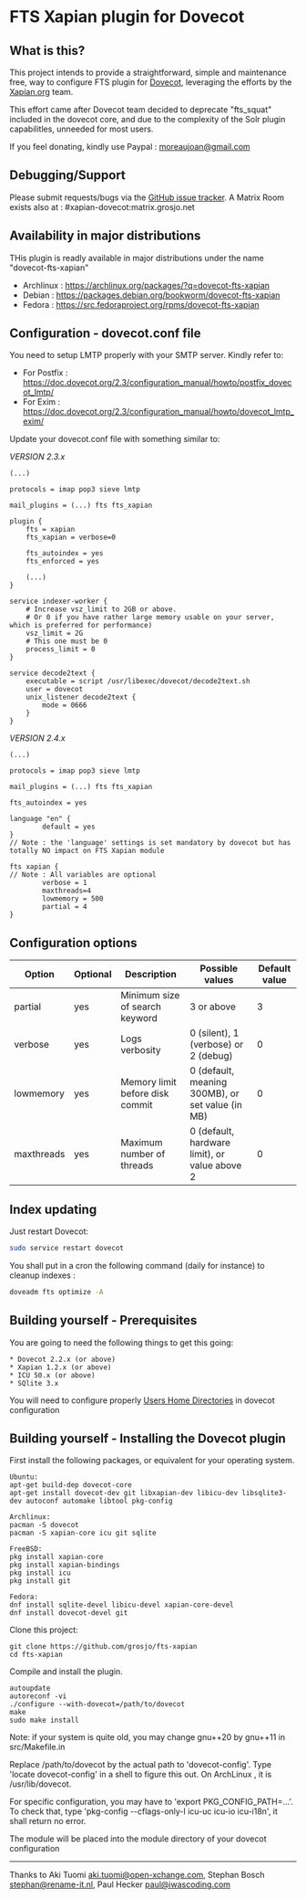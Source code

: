 FTS Xapian plugin for Dovecot
=============================

What is this?
-------------

This project intends to provide a straightforward, simple and maintenance free, way to configure FTS plugin for [Dovecot](https://github.com/dovecot/), leveraging the efforts by the [Xapian.org](https://xapian.org/) team.

This effort came after Dovecot team decided to deprecate "fts_squat" included in the dovecot core, and due to the complexity of the Solr plugin capabilitles, unneeded for most users.

If you feel donating, kindly use Paypal : moreaujoan@gmail.com


Debugging/Support
-----------------
Please submit requests/bugs via the [GitHub issue tracker](https://github.com/grosjo/fts-xapian/issues).
A Matrix Room exists also at : #xapian-dovecot:matrix.grosjo.net


Availability in major distributions
-----------------------------------

THis plugin is readly available in major distributions under the name "dovecot-fts-xapian"
- Archlinux : https://archlinux.org/packages/?q=dovecot-fts-xapian
- Debian : https://packages.debian.org/bookworm/dovecot-fts-xapian
- Fedora : https://src.fedoraproject.org/rpms/dovecot-fts-xapian


Configuration - dovecot.conf file
---------------------------------

You need to setup LMTP properly with your SMTP server. Kindly refer to:
- For Postfix : https://doc.dovecot.org/2.3/configuration_manual/howto/postfix_dovecot_lmtp/
- For Exim : https://doc.dovecot.org/2.3/configuration_manual/howto/dovecot_lmtp_exim/


Update your dovecot.conf file with something similar to:

*VERSION 2.3.x*

```
(...)

protocols = imap pop3 sieve lmtp

mail_plugins = (...) fts fts_xapian

plugin {
    fts = xapian
    fts_xapian = verbose=0

    fts_autoindex = yes
    fts_enforced = yes

    (...)
}

service indexer-worker {
    # Increase vsz_limit to 2GB or above.
    # Or 0 if you have rather large memory usable on your server, which is preferred for performance)
    vsz_limit = 2G
    # This one must be 0
    process_limit = 0
}

service decode2text {
    executable = script /usr/libexec/dovecot/decode2text.sh
    user = dovecot
    unix_listener decode2text {
        mode = 0666
    }
}

```

*VERSION 2.4.x*

```
(...)

protocols = imap pop3 sieve lmtp

mail_plugins = (...) fts fts_xapian

fts_autoindex = yes

language "en" {
        default = yes
}
// Note : the 'language' settings is set mandatory by dovecot but has totally NO impact on FTS Xapian module

fts xapian {
// Note : All variables are optional
        verbose = 1
        maxthreads=4
        lowmemory = 500
        partial = 4
}

```

Configuration options
--------------------------------

| Option         | Optional | Description                     | Possible values                                     | Default value |
|----------------|----------|---------------------------------|-----------------------------------------------------|---------------|
| partial        |   yes    | Minimum size of search keyword  | 3 or above                                          | 3             |
| verbose        |   yes    | Logs verbosity                  | 0 (silent), 1 (verbose) or 2 (debug)                | 0             |
| lowmemory      |   yes    | Memory limit before disk commit | 0 (default, meaning 300MB), or set value (in MB)    | 0             |
| maxthreads     |   yes    | Maximum number of threads       | 0 (default, hardware limit), or value above 2       | 0             |



Index updating
------------------------------

Just restart Dovecot:

```sh
sudo service restart dovecot
```

You shall put in a cron the following command (daily for instance) to cleanup indexes :

```sh
doveadm fts optimize -A
```



Building yourself - Prerequisites
----------------------------------

You are going to need the following things to get this going:

```
* Dovecot 2.2.x (or above)
* Xapian 1.2.x (or above)
* ICU 50.x (or above)
* SQlite 3.x
```

You will need to configure properly [Users Home Directories](https://doc.dovecot.org/2.3/configuration_manual/home_directories_for_virtual_users/) in dovecot configuration



Building yourself - Installing the Dovecot plugin
-----------------------------

First install the following packages, or equivalent for your operating system.

```
Ubuntu:
apt-get build-dep dovecot-core 
apt-get install dovecot-dev git libxapian-dev libicu-dev libsqlite3-dev autoconf automake libtool pkg-config

Archlinux:
pacman -S dovecot
pacman -S xapian-core icu git sqlite

FreeBSD:
pkg install xapian-core
pkg install xapian-bindings
pkg install icu
pkg install git

Fedora:
dnf install sqlite-devel libicu-devel xapian-core-devel
dnf install dovecot-devel git 
```

Clone this project:

```
git clone https://github.com/grosjo/fts-xapian
cd fts-xapian
```

Compile and install the plugin.

```
autoupdate
autoreconf -vi
./configure --with-dovecot=/path/to/dovecot
make
sudo make install
```

Note: if your system is quite old, you may change gnu++20 by gnu++11 in src/Makefile.in

Replace /path/to/dovecot by the actual path to 'dovecot-config'.
Type 'locate dovecot-config' in a shell to figure this out. On ArchLinux , it is /usr/lib/dovecot.

For specific configuration, you may have to 'export PKG_CONFIG_PATH=...'. To check that, type 'pkg-config --cflags-only-I icu-uc icu-io icu-i18n', it shall return no error.

The module will be placed into the module directory of your dovecot configuration



------


Thanks to Aki Tuomi <aki.tuomi@open-xchange.com>, Stephan Bosch <stephan@rename-it.nl>, Paul Hecker <paul@iwascoding.com>

